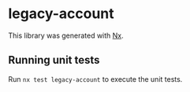 # legacy-account

This library was generated with [Nx](https://nx.dev).

## Running unit tests

Run `nx test legacy-account` to execute the unit tests.
